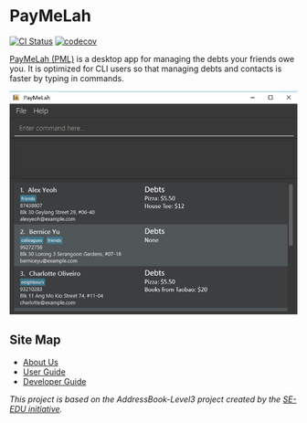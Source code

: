 # PayMeLah

[![CI Status](https://github.com/AY2223S1-CS2103T-W13-3/tp/workflows/Java%20CI/badge.svg)](https://github.com/AY2223S1-CS2103T-W13-3/tp/actions)
[![codecov](https://codecov.io/gh/AY2223S1-CS2103T-W13-3/tp/branch/master/graph/badge.svg?token=TBAXW0TGX3)](https://codecov.io/gh/AY2223S1-CS2103T-W13-3/tp)

[PayMeLah (PML)](https://AY2223S1-CS2103T-W13-3.github.io/tp) is a desktop app for managing the debts your friends owe you. It is optimized for CLI users so that managing debts and contacts is faster by typing in commands.

![Ui](docs/images/Ui.png)

## Site Map
* [About Us](docs/AboutUs.md)
* [User Guide](docs/UserGuide.md)
* [Developer Guide](docs/DeveloperGuide.md)

*This project is based on the AddressBook-Level3 project created by the [SE-EDU initiative](https://se-education.org).*
